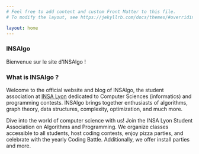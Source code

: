 ```yaml
---
# Feel free to add content and custom Front Matter to this file.
# To modify the layout, see https://jekyllrb.com/docs/themes/#overriding-theme-defaults

layout: home
---
```


### INSAlgo 

Bienvenue sur le site d'INSAlgo !

### What is INSAlgo ?

Welcome to the official website and blog of INSAlgo, the student association at [INSA Lyon](https://www.insa-lyon.fr/en/insa-lyon) dedicated to Computer Sciences (informatics) and programming contests. INSAlgo brings together enthusiasts of algorithms, graph theory, data structures, complexity, optimization, and much more.

Dive into the world of computer science with us! Join the INSA Lyon Student Association on Algorithms and Programming. We organize classes accessible to all students, host coding contests, enjoy pizza parties, and celebrate with the yearly Coding Battle. Additionally, we offer install parties and more.

